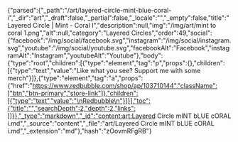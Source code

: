 {"parsed":{"_path":"/art/layered-circle-mint-blue-coral-i","_dir":"art","_draft":false,"_partial":false,"_locale":"","_empty":false,"title":"Layered Circle | Mint - Coral I","description":null,"img":"/img/art/mint to coral 1.png","alt":null,"category":"Layered Circles","order":49,"social":{"facebook":"/img/social/facebook.svg","instagram":"/img/social/instagram.svg","youtube":"/img/social/youtube.svg","facebookAlt":"Facebook","instagramAlt":"Instagram","youtubeAlt":"Youtube"},"body":{"type":"root","children":[{"type":"element","tag":"p","props":{},"children":[{"type":"text","value":"Like what you see? Support me with some merch"}]},{"type":"element","tag":"a","props":{"href":"https://www.redbubble.com/shop/ap/103710144","className":["btn","btn-primary","store-link"]},"children":[{"type":"text","value":"\nRedbubble\n"}]}],"toc":{"title":"","searchDepth":2,"depth":2,"links":[]}},"_type":"markdown","_id":"content:art:Layered Circle mINT bLUE cORAL i.md","_source":"content","_file":"art/Layered Circle mINT bLUE cORAL i.md","_extension":"md"},"hash":"zOovmRFgRB"}